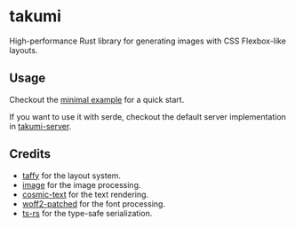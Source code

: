 # takumi

High-performance Rust library for generating images with CSS Flexbox-like layouts.

## Usage

Checkout the [minimal example](https://github.com/kane50613/takumi/blob/master/example/src/minimal.rs) for a quick start.

If you want to use it with serde, checkout the default server implementation in [takumi-server](https://github.com/kane50613/takumi/tree/master/takumi-server).

## Credits

- [taffy](https://github.com/DioxusLabs/taffy) for the layout system.
- [image](https://github.com/image-rs/image) for the image processing.
- [cosmic-text](https://github.com/kornelski/cosmic-text) for the text rendering.
- [woff2-patched](https://github.com/zimond/woff2-rs) for the font processing.
- [ts-rs](https://github.com/AlephAlpha/ts-rs) for the type-safe serialization.

